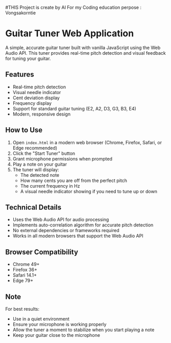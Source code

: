 #THIS Project is create by AI For my Coding education perpose : Vongsakorntie

# Guitar Tuner Web Application 

A simple, accurate guitar tuner built with vanilla JavaScript using the Web Audio API. This tuner provides real-time pitch detection and visual feedback for tuning your guitar.

## Features

- Real-time pitch detection
- Visual needle indicator
- Cent deviation display
- Frequency display
- Support for standard guitar tuning (E2, A2, D3, G3, B3, E4)
- Modern, responsive design

## How to Use

1. Open `index.html` in a modern web browser (Chrome, Firefox, Safari, or Edge recommended)
2. Click the "Start Tuner" button
3. Grant microphone permissions when prompted
4. Play a note on your guitar
5. The tuner will display:
   - The detected note
   - How many cents you are off from the perfect pitch
   - The current frequency in Hz
   - A visual needle indicator showing if you need to tune up or down

## Technical Details

- Uses the Web Audio API for audio processing
- Implements auto-correlation algorithm for accurate pitch detection
- No external dependencies or frameworks required
- Works in all modern browsers that support the Web Audio API

## Browser Compatibility

- Chrome 49+
- Firefox 36+
- Safari 14.1+
- Edge 79+

## Note

For best results:
- Use in a quiet environment
- Ensure your microphone is working properly
- Allow the tuner a moment to stabilize when you start playing a note
- Keep your guitar close to the microphone
